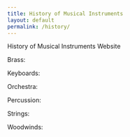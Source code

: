 ```yaml
---
title: History of Musical Instruments
layout: default
permalink: /history/
---
```

History of Musical Instruments Website

Brass:

Keyboards:

Orchestra:

Percussion:

Strings:

Woodwinds:

